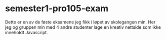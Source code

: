 # semester1-pro105-exam

Dette er en av de føste eksamene jeg fikk i løpet av skolegangen min. 
Her jeg og gruppen min med 4 andre studenter lage en kreativ nettside som ikke inneholdt Javascript. 
